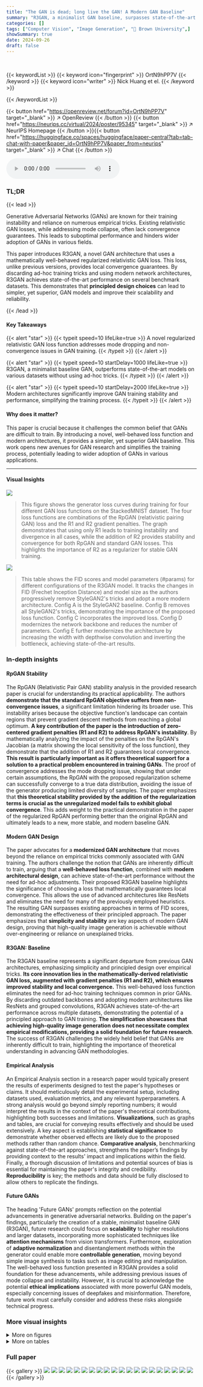 ```yaml
---
title: "The GAN is dead; long live the GAN! A Modern GAN Baseline"
summary: "R3GAN, a minimalist GAN baseline, surpasses state-of-the-art models by using a novel regularized relativistic GAN loss and modern architectures, proving GANs can be trained efficiently without relying..."
categories: []
tags: ["Computer Vision", "Image Generation", "🏢 Brown University",]
showSummary: true
date: 2024-09-26
draft: false
---
```


<br>

{{< keywordList >}}
{{< keyword icon="fingerprint" >}} OrtN9hPP7V {{< /keyword >}}
{{< keyword icon="writer" >}} Nick Huang et el. {{< /keyword >}}
 
{{< /keywordList >}}

{{< button href="https://openreview.net/forum?id=OrtN9hPP7V" target="_blank" >}}
↗ OpenReview
{{< /button >}}
{{< button href="https://neurips.cc/virtual/2024/poster/95345" target="_blank" >}}
↗ NeurIPS Homepage
{{< /button >}}{{< button href="https://huggingface.co/spaces/huggingface/paper-central?tab=tab-chat-with-paper&paper_id=OrtN9hPP7V&paper_from=neurips" target="_blank" >}}
↗ Chat
{{< /button >}}



<audio controls>
    <source src="https://ai-paper-reviewer.com/OrtN9hPP7V/podcast.wav" type="audio/wav">
    Your browser does not support the audio element.
</audio>


### TL;DR


{{< lead >}}

Generative Adversarial Networks (GANs) are known for their training instability and reliance on numerous empirical tricks.  Existing relativistic GAN losses, while addressing mode collapse, often lack convergence guarantees.  This leads to suboptimal performance and hinders wider adoption of GANs in various fields.

This paper introduces R3GAN, a novel GAN architecture that uses a mathematically well-behaved regularized relativistic GAN loss.  This loss, unlike previous versions, provides local convergence guarantees.  By discarding ad-hoc training tricks and using modern network architectures, R3GAN achieves state-of-the-art performance on several benchmark datasets.  This demonstrates that **principled design choices** can lead to simpler, yet superior, GAN models and improve their scalability and reliability.

{{< /lead >}}


#### Key Takeaways

{{< alert "star" >}}
{{< typeit speed=10 lifeLike=true >}} A novel regularized relativistic GAN loss function addresses mode dropping and non-convergence issues in GAN training. {{< /typeit >}}
{{< /alert >}}

{{< alert "star" >}}
{{< typeit speed=10 startDelay=1000 lifeLike=true >}} R3GAN, a minimalist baseline GAN, outperforms state-of-the-art models on various datasets without using ad-hoc tricks. {{< /typeit >}}
{{< /alert >}}

{{< alert "star" >}}
{{< typeit speed=10 startDelay=2000 lifeLike=true >}} Modern architectures significantly improve GAN training stability and performance, simplifying the training process. {{< /typeit >}}
{{< /alert >}}

#### Why does it matter?
This paper is crucial because it challenges the common belief that GANs are difficult to train. By introducing a novel, well-behaved loss function and modern architectures, it provides a simpler, yet superior GAN baseline. This work opens new avenues for GAN research and simplifies the training process, potentially leading to wider adoption of GANs in various applications.

------
#### Visual Insights



![](https://ai-paper-reviewer.com/OrtN9hPP7V/figures_3_1.jpg)

> This figure shows the generator loss curves during training for four different GAN loss functions on the StackedMNIST dataset.  The four loss functions are combinations of the RpGAN (relativistic pairing GAN) loss and the R1 and R2 gradient penalties. The graph demonstrates that using only R1 leads to training instability and divergence in all cases, while the addition of R2 provides stability and convergence for both RpGAN and standard GAN losses. This highlights the importance of R2 as a regularizer for stable GAN training.





![](https://ai-paper-reviewer.com/OrtN9hPP7V/tables_4_1.jpg)

> This table shows the FID scores and model parameters (#params) for different configurations of the R3GAN model.  It tracks the changes in FID (Frechet Inception Distance) and model size as the authors progressively remove StyleGAN2's tricks and adopt a more modern architecture. Config A is the StyleGAN2 baseline. Config B removes all StyleGAN2's tricks, demonstrating the importance of the proposed loss function. Config C incorporates the improved loss. Config D modernizes the network backbone and reduces the number of parameters. Config E further modernizes the architecture by increasing the width with depthwise convolution and inverting the bottleneck, achieving state-of-the-art results.





### In-depth insights


#### RpGAN Stability
The RpGAN (Relativistic Pair GAN) stability analysis in the provided research paper is crucial for understanding its practical applicability. The authors **demonstrate that the standard RpGAN objective suffers from non-convergence issues**, a significant limitation hindering its broader use.  This instability arises because the objective function's landscape can contain regions that prevent gradient descent methods from reaching a global optimum. **A key contribution of the paper is the introduction of zero-centered gradient penalties (R1 and R2) to address RpGAN's instability**. By mathematically analyzing the impact of the penalties on the RpGAN's Jacobian (a matrix showing the local sensitivity of the loss function), they demonstrate that the addition of R1 and R2 guarantees local convergence.  **This result is particularly important as it offers theoretical support for a solution to a practical problem encountered in training GANs**.  The proof of convergence addresses the mode dropping issue, showing that under certain assumptions, the RpGAN with the proposed regularization scheme can successfully converge to a true data distribution, avoiding the issue of the generator producing limited diversity of samples. The paper emphasizes that **this theoretical stability provided by the addition of the regularization terms is crucial as the unregularized model fails to exhibit global convergence**.  This adds weight to the practical demonstration in the paper of the regularized RpGAN performing better than the original RpGAN and ultimately leads to a new, more stable, and modern baseline GAN. 

#### Modern GAN Design
The paper advocates for a **modernized GAN architecture** that moves beyond the reliance on empirical tricks commonly associated with GAN training.  The authors challenge the notion that GANs are inherently difficult to train, arguing that a **well-behaved loss function**, combined with **modern architectural design**, can achieve state-of-the-art performance without the need for ad-hoc adjustments.  Their proposed R3GAN baseline highlights the significance of choosing a loss that mathematically guarantees local convergence. This allows the use of advanced architectures like ResNets and eliminates the need for many of the previously employed heuristics.  The resulting GAN surpasses existing approaches in terms of FID scores, demonstrating the effectiveness of their principled approach.  The paper emphasizes that **simplicity and stability** are key aspects of modern GAN design, proving that high-quality image generation is achievable without over-engineering or reliance on unexplained tricks.

#### R3GAN: Baseline
The R3GAN baseline represents a significant departure from previous GAN architectures, emphasizing simplicity and principled design over empirical tricks.  **Its core innovation lies in the mathematically-derived relativistic GAN loss, augmented with gradient penalties (R1 and R2), which ensures improved stability and local convergence.** This well-behaved loss function eliminates the need for ad-hoc training techniques common in prior GANs.  By discarding outdated backbones and adopting modern architectures like ResNets and grouped convolutions, R3GAN achieves state-of-the-art performance across multiple datasets, demonstrating the potential of a principled approach to GAN training.  **The simplification showcases that achieving high-quality image generation does not necessitate complex empirical modifications, providing a solid foundation for future research**.  The success of R3GAN challenges the widely held belief that GANs are inherently difficult to train, highlighting the importance of theoretical understanding in advancing GAN methodologies.

#### Empirical Analysis
An Empirical Analysis section in a research paper would typically present the results of experiments designed to test the paper's hypotheses or claims.  It should meticulously detail the experimental setup, including datasets used, evaluation metrics, and any relevant hyperparameters. A strong analysis would go beyond simply reporting numbers; it would interpret the results in the context of the paper's theoretical contributions, highlighting both successes and limitations.  **Visualizations**, such as graphs and tables, are crucial for conveying results effectively and should be used extensively.  A key aspect is establishing **statistical significance** to demonstrate whether observed effects are likely due to the proposed methods rather than random chance.  **Comparative analysis**, benchmarking against state-of-the-art approaches, strengthens the paper’s findings by providing context to the results' impact and implications within the field.  Finally, a thorough discussion of limitations and potential sources of bias is essential for maintaining the paper's integrity and credibility.  **Reproducibility** is key; the methods and data should be fully disclosed to allow others to replicate the findings.

#### Future GANs
The heading 'Future GANs' prompts reflection on the potential advancements in generative adversarial networks.  Building on the paper's findings, particularly the creation of a stable, minimalist baseline GAN (R3GAN), future research could focus on **scalability** to higher resolutions and larger datasets, incorporating more sophisticated techniques like **attention mechanisms** from vision transformers.  Furthermore, exploration of **adaptive normalization** and disentanglement methods within the generator could enable more **controllable generation**, moving beyond simple image synthesis to tasks such as image editing and manipulation.  The well-behaved loss function presented in R3GAN provides a solid foundation for these advancements, while addressing previous issues of mode collapse and instability.  However, it is crucial to acknowledge the potential **ethical implications** associated with more powerful GAN models, especially concerning issues of deepfakes and misinformation.  Therefore, future work must carefully consider and address these risks alongside technical progress.


### More visual insights

<details>
<summary>More on figures
</summary>


![](https://ai-paper-reviewer.com/OrtN9hPP7V/figures_3_2.jpg)

> This figure shows the training curves for the generator (G) loss using different loss functions on the StackedMNIST dataset. The x-axis represents the wall time, and the y-axis shows the generator's loss.  The plot compares four different loss functions: RpGAN + R1 + R2, GAN + R1 + R2, RpGAN + R1, and GAN + R1. It demonstrates that using both R1 and R2 regularization is crucial for preventing divergence and ensuring convergence during training, unlike using only R1, which leads to training failure.  The results highlight the importance of the proposed regularized relativistic GAN loss for stable training.


![](https://ai-paper-reviewer.com/OrtN9hPP7V/figures_5_1.jpg)

> This figure compares the architectures of StyleGAN2 and the proposed R3GAN model.  It highlights key differences, showing how R3GAN simplifies the StyleGAN2 architecture by removing unnecessary components while adopting modern convolutional network designs for improved performance and stability.  The figure visually depicts the building blocks of each architecture and emphasizes the streamlined design of R3GAN.


![](https://ai-paper-reviewer.com/OrtN9hPP7V/figures_7_1.jpg)

> This figure compares the performance of various GAN and diffusion models on the CIFAR-10 dataset in terms of FID score and the number of parameters (in millions).  It shows that the proposed model (Ours-Config E) achieves a lower FID score with a significantly smaller number of parameters compared to other state-of-the-art models, demonstrating its efficiency and effectiveness.


![](https://ai-paper-reviewer.com/OrtN9hPP7V/figures_9_1.jpg)

> This figure shows several qualitative examples of images generated by the R3GAN model (Config E) on the FFHQ-256 dataset.  The images are arranged in a grid to showcase the model's ability to generate diverse and realistic-looking faces. The high quality of the generated faces demonstrates the effectiveness of the proposed model and its ability to overcome issues often associated with GAN training, such as mode collapse and lack of diversity.


![](https://ai-paper-reviewer.com/OrtN9hPP7V/figures_25_1.jpg)

> This figure shows samples generated by the R3GAN model (Config E) on the Stacked-MNIST dataset.  Stacked-MNIST is a challenging dataset consisting of 1000 uniformly distributed modes, making it a good test of a GAN's ability to avoid mode collapse and generate diverse samples. The samples shown in the figure illustrate the variety of digits generated by the R3GAN model, demonstrating its capability to capture the different styles and variations present in the dataset. The color scheme used in the samples likely highlights aspects of the generated images, potentially indicating different features or aspects of the underlying digit representation learned by the GAN.


![](https://ai-paper-reviewer.com/OrtN9hPP7V/figures_26_1.jpg)

> This figure shows a grid of 64 images generated by the R3GAN model (Config E) trained on the FFHQ-256 dataset.  The images are high-quality and diverse, demonstrating the model's ability to generate realistic and varied facial images. The caption is quite short, so this description provides more detail. This figure supports the paper's claim of achieving state-of-the-art image generation quality using a simple and modern GAN architecture.


![](https://ai-paper-reviewer.com/OrtN9hPP7V/figures_27_1.jpg)

> This figure shows several qualitative examples of images generated by the R3GAN model (Config E) on the FFHQ-256 dataset.  The images are arranged in a grid to showcase the diversity and quality of the generated faces.  The quality and diversity of the generated images demonstrate the effectiveness of the proposed method in generating high-quality and realistic images.


![](https://ai-paper-reviewer.com/OrtN9hPP7V/figures_28_1.jpg)

> This figure shows a qualitative evaluation of the ImageNet-32 dataset generated samples using the R3GAN model's Config E.  It provides a visual representation of the model's ability to generate diverse and realistic images from the ImageNet-32 dataset.  The image is a grid of many small images, each representing a different sample generated by the model. The quality and diversity of these samples are indicative of the overall performance of the R3GAN model.


![](https://ai-paper-reviewer.com/OrtN9hPP7V/figures_29_1.jpg)

> This figure shows a grid of 256 images generated by the R3GAN model (Config E) on the ImageNet-32 dataset.  Each image is 32x32 pixels and represents a sample from the model's learned distribution.  The variety and quality of the generated images illustrate the model's ability to produce realistic and diverse samples of various animals and objects from the ImageNet dataset. The image quality is high, demonstrating the effectiveness of the proposed R3GAN architecture and training approach.


![](https://ai-paper-reviewer.com/OrtN9hPP7V/figures_30_1.jpg)

> This figure shows a grid of 256 images generated by the R3GAN model (Config E) on the ImageNet-32 dataset.  Each image is 32x32 pixels and represents a sample from the model's learned distribution of images. The diversity and quality of the generated images provide a visual assessment of the model's performance.  The caption is short, so this description expands on the figure's purpose and content.


![](https://ai-paper-reviewer.com/OrtN9hPP7V/figures_31_1.jpg)

> The figure shows the generator loss curves for different GAN training objectives on the StackedMNIST dataset.  The objectives compared include the standard GAN loss, the RpGAN loss, and variations with and without R1 and R2 gradient penalties.  The key observation is that only the combination of RpGAN and both R1 and R2 penalties produces stable training that avoids divergence and mode dropping.  The result highlights the importance of the proposed regularized relativistic GAN loss for stability and achieving full mode coverage.


![](https://ai-paper-reviewer.com/OrtN9hPP7V/figures_31_2.jpg)

> The figure shows the training curves of the generator's loss for different GAN objectives on the StackedMNIST dataset.  The plot demonstrates that using only the R1 regularization results in training divergence for both the standard GAN loss and the RpGAN loss. However, when both R1 and R2 regularizations are used, stable training and convergence are achieved for both losses. This highlights the importance of using both regularizations for training stability in GANs.


![](https://ai-paper-reviewer.com/OrtN9hPP7V/figures_31_3.jpg)

> This figure shows the training curves for the generator (G) loss using different loss functions on the StackedMNIST dataset.  The x-axis represents the training time (wall time), and the y-axis represents the generator loss.  The plot demonstrates that using RpGAN + R1 regularization (orange line) leads to stable training with relatively low loss. Conversely, GAN + R1 (blue line) results in unstable training, with the loss diverging after a certain number of training steps. This highlights the importance of including both R1 and R2 regularizations for stable GAN training.


![](https://ai-paper-reviewer.com/OrtN9hPP7V/figures_31_4.jpg)

> This figure shows the training curves for the generator (G) loss using different objective functions in a GAN setting.  It demonstrates the impact of regularization terms (R1 and R2) on training stability.  Using only R1 leads to divergence (the loss explodes), whereas the combination of R1 and R2 ensures stable training and convergence.  The results support the claim that RpGAN with both R1 and R2 regularization is necessary for stable GAN training.


![](https://ai-paper-reviewer.com/OrtN9hPP7V/figures_31_5.jpg)

> This figure shows the training curves of the generator (G) loss for different GAN objective functions on the StackedMNIST dataset.  The x-axis represents training time, and the y-axis represents the generator loss.  The different lines represent different objective functions: RpGAN (relativistic pairing GAN) with and without R1 and R2 regularization, as well as the standard GAN loss with and without R1 and R2 regularization. The plot demonstrates that using only R1 regularization leads to training divergence for both RpGAN and the standard GAN loss, while the inclusion of both R1 and R2 regularization ensures stable convergence for both.


</details>




<details>
<summary>More on tables
</summary>


![](https://ai-paper-reviewer.com/OrtN9hPP7V/tables_6_1.jpg)
> This table shows the mode coverage and reverse KL divergence (DKL) for different generative models on the StackedMNIST dataset.  StackedMNIST is a dataset with 1000 uniformly-distributed modes, making it a good benchmark for evaluating a model's ability to avoid mode collapse (generating only a subset of the possible modes) and generate diverse samples.  The table compares several GANs (Generative Adversarial Networks) and likelihood-based models.  The '# modes ↑' column indicates how many of the 1000 modes were successfully covered by the model's generated samples. The 'DKL ↓' column shows the reverse KL divergence between the model's generated sample distribution and the true uniform distribution; lower values indicate better mode coverage.

![](https://ai-paper-reviewer.com/OrtN9hPP7V/tables_7_1.jpg)
> This table presents a comparison of different generative models on the FFHQ dataset at 256x256 resolution.  The models are evaluated using FID (Fréchet Inception Distance), a metric that measures the similarity between the generated images and real images. The NFE (Number of Function Evaluations) column indicates the computational cost of generating a single sample.  The asterisk (*) next to some model names indicates that those models used ImageNet features, which may introduce bias.  This table highlights the performance of the proposed R3GAN model (Ours-Config E) relative to other state-of-the-art models, emphasizing its efficiency and competitive FID.

![](https://ai-paper-reviewer.com/OrtN9hPP7V/tables_7_2.jpg)
> This table presents a comparison of different generative models on the FFHQ-64 dataset.  The models are evaluated based on their FID (Fréchet Inception Distance) score and the number of forward passes (NFE) required to generate a sample.  The table highlights the performance of the proposed R3GAN model (Ours—Config E) against state-of-the-art GANs and diffusion models.  The asterisk (*) indicates models known to leak ImageNet features, meaning their performance may be artificially inflated due to leveraging pre-trained ImageNet knowledge.

![](https://ai-paper-reviewer.com/OrtN9hPP7V/tables_7_3.jpg)
> This table presents the Fréchet Inception Distance (FID) scores achieved by various GAN models and diffusion models on the CIFAR-10 dataset.  The FID score is a measure of the quality of generated images, with lower scores indicating better image quality. The table also shows the number of function evaluations (NFEs) required for each model, which is a measure of the computational cost of generating images.  The results show that R3GAN (Ours-Config E) achieves a very competitive FID score compared to other leading models, especially considering the significantly lower number of NFEs. This highlights its efficient and high-quality image generation capabilities.

![](https://ai-paper-reviewer.com/OrtN9hPP7V/tables_8_1.jpg)
> This table presents the Fréchet Inception Distance (FID) scores achieved by various generative models on the ImageNet-32 dataset.  The models include both GANs (Generative Adversarial Networks) and diffusion models. The Number of Function Evaluations (NFE) required for sample generation is also listed.  The results highlight the performance of the proposed R3GAN model (Ours—Config E) compared to other state-of-the-art models. Notably, it shows the superior performance of R3GAN, even when compared to models that leverage ImageNet feature leakage. This demonstrates the effectiveness of the proposed method in generating high-quality images without relying on external information or tricks.

![](https://ai-paper-reviewer.com/OrtN9hPP7V/tables_8_2.jpg)
> This table presents the Fréchet Inception Distance (FID) scores and number of function evaluations (NFEs) for various generative models on the ImageNet-64 dataset.  The models compared include several state-of-the-art GANs and diffusion models. The FID score is a common metric for evaluating the quality of generated images, with lower scores indicating better image quality.  The NFE (Number of Function Evaluations) represents the computational cost for generating a single sample.  The table highlights the performance of the proposed R3GAN model (Ours-Config E) in comparison to other models. Notably, a subset of the compared models are indicated as having used ImageNet feature leakage, which may influence their FID scores.

![](https://ai-paper-reviewer.com/OrtN9hPP7V/tables_22_1.jpg)
> This table presents a comparison of different configurations of the R3GAN model, showing their FID scores and model sizes. The configurations are progressive modifications of StyleGAN2, starting from a fully featured version and gradually removing tricks and modernizing the architecture. Each step in the modifications aims at demonstrating the impact of specific changes on the model's performance. The table illustrates how a minimalist baseline (Config B) can be improved by various techniques, such as a well-behaved loss function (Config C), a modern architecture inspired by ResNet (Config D), and further refinements using ConvNeXt principles (Config E). The results showcase how simplification and modernization can lead to comparable or even better FID scores compared to StyleGAN2 with fewer parameters.

</details>




### Full paper

{{< gallery >}}
<img src="https://ai-paper-reviewer.com/OrtN9hPP7V/1.png" class="grid-w50 md:grid-w33 xl:grid-w25" />
<img src="https://ai-paper-reviewer.com/OrtN9hPP7V/2.png" class="grid-w50 md:grid-w33 xl:grid-w25" />
<img src="https://ai-paper-reviewer.com/OrtN9hPP7V/3.png" class="grid-w50 md:grid-w33 xl:grid-w25" />
<img src="https://ai-paper-reviewer.com/OrtN9hPP7V/4.png" class="grid-w50 md:grid-w33 xl:grid-w25" />
<img src="https://ai-paper-reviewer.com/OrtN9hPP7V/5.png" class="grid-w50 md:grid-w33 xl:grid-w25" />
<img src="https://ai-paper-reviewer.com/OrtN9hPP7V/6.png" class="grid-w50 md:grid-w33 xl:grid-w25" />
<img src="https://ai-paper-reviewer.com/OrtN9hPP7V/7.png" class="grid-w50 md:grid-w33 xl:grid-w25" />
<img src="https://ai-paper-reviewer.com/OrtN9hPP7V/8.png" class="grid-w50 md:grid-w33 xl:grid-w25" />
<img src="https://ai-paper-reviewer.com/OrtN9hPP7V/9.png" class="grid-w50 md:grid-w33 xl:grid-w25" />
<img src="https://ai-paper-reviewer.com/OrtN9hPP7V/10.png" class="grid-w50 md:grid-w33 xl:grid-w25" />
<img src="https://ai-paper-reviewer.com/OrtN9hPP7V/11.png" class="grid-w50 md:grid-w33 xl:grid-w25" />
<img src="https://ai-paper-reviewer.com/OrtN9hPP7V/12.png" class="grid-w50 md:grid-w33 xl:grid-w25" />
<img src="https://ai-paper-reviewer.com/OrtN9hPP7V/13.png" class="grid-w50 md:grid-w33 xl:grid-w25" />
<img src="https://ai-paper-reviewer.com/OrtN9hPP7V/14.png" class="grid-w50 md:grid-w33 xl:grid-w25" />
<img src="https://ai-paper-reviewer.com/OrtN9hPP7V/15.png" class="grid-w50 md:grid-w33 xl:grid-w25" />
<img src="https://ai-paper-reviewer.com/OrtN9hPP7V/16.png" class="grid-w50 md:grid-w33 xl:grid-w25" />
<img src="https://ai-paper-reviewer.com/OrtN9hPP7V/17.png" class="grid-w50 md:grid-w33 xl:grid-w25" />
<img src="https://ai-paper-reviewer.com/OrtN9hPP7V/18.png" class="grid-w50 md:grid-w33 xl:grid-w25" />
<img src="https://ai-paper-reviewer.com/OrtN9hPP7V/19.png" class="grid-w50 md:grid-w33 xl:grid-w25" />
<img src="https://ai-paper-reviewer.com/OrtN9hPP7V/20.png" class="grid-w50 md:grid-w33 xl:grid-w25" />
{{< /gallery >}}